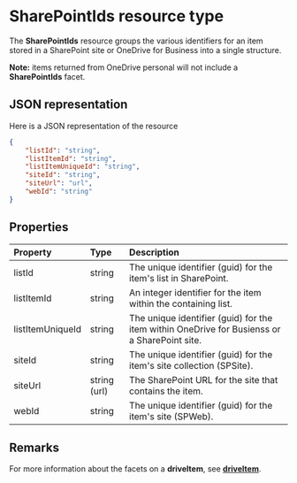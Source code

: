 # SharePointIds resource type

The **SharePointIds** resource groups the various identifiers for an item stored in a SharePoint site or OneDrive for Business into a single structure.

**Note:** items returned from OneDrive personal will not include a **SharePointIds** facet.

## JSON representation

Here is a JSON representation of the resource

<!-- {
  "blockType": "resource",
  "optionalProperties": [ "listId", "listItemId", "listItemUniqueId", "siteId", "siteUrl", "webId" ],
  "@odata.type": "oneDrive.sharepointIds"
}-->

```json
{
    "listId": "string",
    "listItemId": "string",
    "listItemUniqueId": "string",
    "siteId": "string",
    "siteUrl": "url",
    "webId": "string"
}
```

## Properties

| Property         | Type         | Description                                                                                  |
| :--------------- | :----------- | :------------------------------------------------------------------------------------------- |
| listId           | string       | The unique identifier (guid) for the item's list in SharePoint.                              |
| listItemId       | string       | An integer identifier for the item within the containing list.                               |
| listItemUniqueId | string       | The unique identifier (guid) for the item within OneDrive for Busienss or a SharePoint site. |
| siteId           | string       | The unique identifier (guid) for the item's site collection (SPSite).                        |
| siteUrl          | string (url) | The SharePoint URL for the site that contains the item.                                      |
| webId            | string       | The unique identifier (guid) for the item's site (SPWeb).                                    |

## Remarks

For more information about the facets on a **driveItem**, see [**driveItem**](../resources/driveitem.md).



<!-- uuid: 8fcb5dbc-d5aa-4681-8e31-b001d5168d79
2015-10-25 14:57:30 UTC -->
<!-- {
  "type": "#page.annotation",
  "description": "The Sharepoint_ids facet provides Sharepoint ids associated with an item.",
  "keywords": "item, unique, id, csom, facet",
  "section": "documentation",
  "tocPath": "Facets/SharepointIds"
} -->
